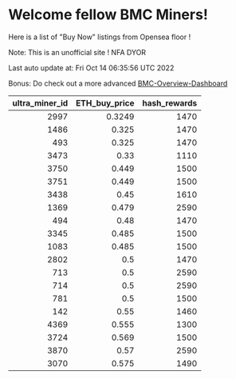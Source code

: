 # Welcome fellow BMC Miners!
Here is a list of "Buy Now" listings from Opensea floor !

Note: This is an unofficial site ! NFA DYOR

Last auto update at: Fri Oct 14 06:35:56 UTC 2022

Bonus: Do check out a more advanced [BMC-Overview-Dashboard](https://dune.com/defifunk/BMC-Overview-Dashboard)


|   ultra_miner_id |   ETH_buy_price |   hash_rewards |
|-----------------:|----------------:|---------------:|
|             2997 |          0.3249 |           1470 |
|             1486 |          0.325  |           1470 |
|              493 |          0.325  |           1470 |
|             3473 |          0.33   |           1110 |
|             3750 |          0.449  |           1500 |
|             3751 |          0.449  |           1500 |
|             3438 |          0.45   |           1610 |
|             1369 |          0.479  |           2590 |
|              494 |          0.48   |           1470 |
|             3345 |          0.485  |           1500 |
|             1083 |          0.485  |           1500 |
|             2802 |          0.5    |           1470 |
|              713 |          0.5    |           2590 |
|              714 |          0.5    |           2590 |
|              781 |          0.5    |           1500 |
|              142 |          0.55   |           1460 |
|             4369 |          0.555  |           1300 |
|             3724 |          0.569  |           1500 |
|             3870 |          0.57   |           2590 |
|             3070 |          0.575  |           1490 |